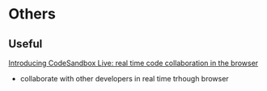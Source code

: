 # Others

## Useful
[Introducing CodeSandbox Live: real time code collaboration in the browser](https://hackernoon.com/introducing-codesandbox-live-real-time-code-collaboration-in-the-browser-6d508cfc70c9)
- collaborate with other developers in real time trhough browser